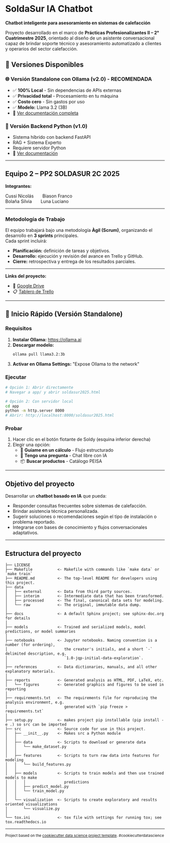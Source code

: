 # SoldaSur IA Chatbot  

**Chatbot inteligente para asesoramiento en sistemas de calefacción**  

Proyecto desarrollado en el marco de **Prácticas Profesionalizantes II – 2° Cuatrimestre 2025**, orientado al diseño de un asistente conversacional capaz de brindar soporte técnico y asesoramiento automatizado a clientes y operarios del sector calefacción.

## 🚀 Versiones Disponibles

### 🌐 Versión Standalone con Ollama (v2.0) - **RECOMENDADA**
- ✅ **100% Local** - Sin dependencias de APIs externas
- ✅ **Privacidad total** - Procesamiento en tu máquina
- ✅ **Costo cero** - Sin gastos por uso
- ✅ **Modelo:** Llama 3.2 (3B)
- 📄 [Ver documentación completa](docs/README_STANDALONE_OLLAMA.md)

### 🔧 Versión Backend Python (v1.0)
- Sistema híbrido con backend FastAPI
- RAG + Sistema Experto
- Requiere servidor Python
- 📄 [Ver documentación](docs/PASOS.md)

---

## Equipo 2 – PP2 SOLDASUR 2C 2025  

**Integrantes:**

Cussi Nicolás  Biason Franco  
Bolaña Silvia  Luna Luciano

---

### Metodología de Trabajo
El equipo trabajará bajo una metodología **Àgil (Scrum)**, organizando el desarrollo en **3 sprints** principales.  
Cada sprint incluirá:
- **Planificación:** definición de tareas y objetivos.  
- **Desarrollo:** ejecución y revisión del avance en Trello y GitHub.  
- **Cierre:** retrospectiva y entrega de los resultados parciales.
  
---

**Links del proyecto:**  
- 📁 [Google Drive](https://drive.google.com/drive/u/0/folders/1pU7Th3OKQLMJ6IEezuRPtt7Ufv3Yb6Xe)  
- 📋 [Tablero de Trello](https://trello.com/b/MdxyBFuU/equipo-2-pp2-soldasur-2c-2025)  

---

## 🏃 Inicio Rápido (Versión Standalone)

### Requisitos
1. **Instalar Ollama:** https://ollama.ai
2. **Descargar modelo:**
   ```bash
   ollama pull llama3.2:3b
   ```
3. **Activar en Ollama Settings:** "Expose Ollama to the network"

### Ejecutar
```bash
# Opción 1: Abrir directamente
# Navegar a app/ y abrir soldasur2025.html

# Opción 2: Con servidor local
cd app
python -m http.server 8000
# Abrir: http://localhost:8000/soldasur2025.html
```

### Probar
1. Hacer clic en el botón flotante de Soldy (esquina inferior derecha)
2. Elegir una opción:
   - 🤖 **Guíame en un cálculo** - Flujo estructurado
   - 💬 **Tengo una pregunta** - Chat libre con IA
   - 📦 **Buscar productos** - Catálogo PEISA

---

## Objetivo del proyecto  

Desarrollar un **chatbot basado en IA** que pueda:  
- Responder consultas frecuentes sobre sistemas de calefacción.  
- Brindar asistencia técnica personalizada.  
- Sugerir soluciones o recomendaciones según el tipo de instalación o problema reportado.  
- Integrarse con bases de conocimiento y flujos conversacionales adaptativos.  

---

## Estructura del proyecto  



    ├── LICENSE
    ├── Makefile           <- Makefile with commands like `make data` or `make train`
    ├── README.md          <- The top-level README for developers using this project.
    ├── data
    │   ├── external       <- Data from third party sources.
    │   ├── interim        <- Intermediate data that has been transformed.
    │   ├── processed      <- The final, canonical data sets for modeling.
    │   └── raw            <- The original, immutable data dump.
    │
    ├── docs               <- A default Sphinx project; see sphinx-doc.org for details
    │
    ├── models             <- Trained and serialized models, model predictions, or model summaries
    │
    ├── notebooks          <- Jupyter notebooks. Naming convention is a number (for ordering),
    │                         the creator's initials, and a short `-` delimited description, e.g.
    │                         `1.0-jqp-initial-data-exploration`.
    │
    ├── references         <- Data dictionaries, manuals, and all other explanatory materials.
    │
    ├── reports            <- Generated analysis as HTML, PDF, LaTeX, etc.
    │   └── figures        <- Generated graphics and figures to be used in reporting
    │
    ├── requirements.txt   <- The requirements file for reproducing the analysis environment, e.g.
    │                         generated with `pip freeze > requirements.txt`
    │
    ├── setup.py           <- makes project pip installable (pip install -e .) so src can be imported
    ├── src                <- Source code for use in this project.
    │   ├── __init__.py    <- Makes src a Python module
    │   │
    │   ├── data           <- Scripts to download or generate data
    │   │   └── make_dataset.py
    │   │
    │   ├── features       <- Scripts to turn raw data into features for modeling
    │   │   └── build_features.py
    │   │
    │   ├── models         <- Scripts to train models and then use trained models to make
    │   │   │                 predictions
    │   │   ├── predict_model.py
    │   │   └── train_model.py
    │   │
    │   └── visualization  <- Scripts to create exploratory and results oriented visualizations
    │       └── visualize.py
    │
    └── tox.ini            <- tox file with settings for running tox; see tox.readthedocs.io


--------

<p><small>Project based on the <a target="_blank" href="https://drivendata.github.io/cookiecutter-data-science/">cookiecutter data science project template</a>. #cookiecutterdatascience</small></p>
